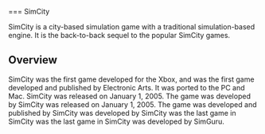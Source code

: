 
===
SimCity

SimCity is a city-based simulation game with a traditional simulation-based engine. It is the back-to-back sequel to the popular SimCity games.

## Overview

SimCity was the first game developed for the Xbox, and was the first game developed and published by Electronic Arts. It was ported to the PC and Mac. SimCity was released on January 1, 2005. The game was developed by                                                                                                                                                                             SimCity was released on January 1, 2005. The game was developed and published by                                                                              SimCity was developed by                                         SimCity was the last game in                                     SimCity was the last game in                          SimCity was developed by                SimGuru.
